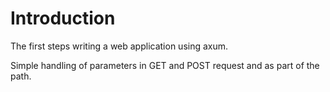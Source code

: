 # Introduction

The first steps writing a web application using axum.

Simple handling of parameters in GET and POST request and as part of the path.

